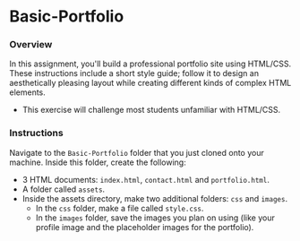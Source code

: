 # Basic-Portfolio

### Overview

In this assignment, you'll build a professional portfolio site using HTML/CSS. These instructions include a short style guide; follow it to design an aesthetically pleasing layout while creating different kinds of complex HTML elements.

* This exercise will challenge most students unfamiliar with HTML/CSS.

### Instructions

Navigate to the `Basic-Portfolio` folder that you just cloned onto your machine. Inside this folder, create the following:

   * 3 HTML documents: `index.html`, `contact.html` and `portfolio.html`.
   * A folder called `assets`.
   * Inside the assets directory, make two additional folders: `css` and `images`.
     * In the `css` folder, make a file called `style.css`.
     * In the `images` folder, save the images you plan on using (like your profile image and the placeholder images for the portfolio).